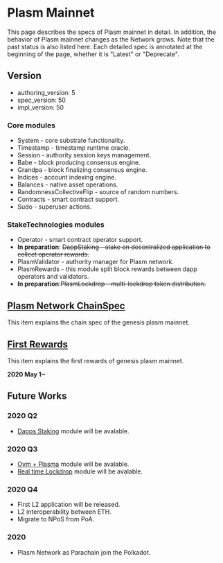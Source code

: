 # Plasm Mainnet

 This page describes the specs of Plasm mainnet in detail. In addition, the behavior of Plasm mainnet changes as the Network grows. Note that the past status is also listed here. Each detailed spec is annotated at the beginning of the page, whether it is "Latest" or "Deprecate".

## Version

- authoring_version: 5
- spec_version: 50
- impl_version: 50

### Core modules

- System - core substrate functionality.
- Timestamp - timestamp runtime oracle.
- Session - authority session keys management.
- Babe - block producing consensus engine.
- Grandpa - block finalizing consensus engine.
- Indices - account indexing engine.
- Balances - native asset operations.
- RandomnessCollectiveFlip - source of random numbers.
- Contracts - smart contract support.
- Sudo - superuser actions.

### StakeTechnologies modules

- Operator - smart contract operator support.
- **In preparation**: ~~DappStaking - stake on decentralized application to collect operator rewards.~~
- PlasmValidator - authority manager for Plasm network.
- PlasmRewards - this module split block rewards between dapp operators and validators.
- **In preparation**:~~PlasmLockdrop - multi-lockdrop token distribution.~~


## [Plasm Network ChainSpec](./ChainSpec.md)
This item explains the chain spec of the genesis plasm mainnet.

## [First Rewards](./FirstRewards.md)
This item explains the first rewards of genesis plasm mainnet.

**2020 May 1~**


## Future Works

### 2020 Q2
- [Dapps Staking](../PlasmNetwork/DappsRewards.md) module will be avalable.

### 2020 Q3
- [Ovm + Plasma](../TechnicalChapter/OVM.md) module will be avalable.
- [Real time Lockdrop](../PlasmNetwork/RealtimeLockdrop.md) module will be avalable.

### 2020 Q4
- First L2 application will be released.
- L2 interoperability between ETH.
- Migrate to NPoS from PoA.

### 2020
- Plasm Network as Parachain join the Polkadot.